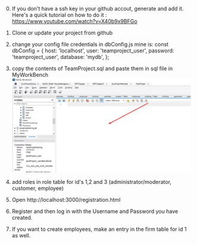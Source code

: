 0. If you don't have a ssh key in your github accout, generate and add it. 
Here's a quick tutorial on how to do it : https://www.youtube.com/watch?v=X40b9x9BFGo
1. Clone or update your project from github
2. change your config file credentials in dbConfig.js
mine is:
const dbConfig = {
    host: 'localhost',
    user: 'teamproject_user',
    password: 'teamproject_user',
    database: 'mydb',
};
3. copy the contents of TeamProject.sql and paste them in sql file in MyWorkBench
![Alt text](ImagesForREADME/image.png)

4. add roles in role table for id's 1,2 and 3 (administrator/moderator, customer, employee)
5. Open http://localhost:3000/registration.html
6. Register and then log in with the Username and Password you have created.
7. If you want to create employees, make an entry in the firm table for id 1 as well.
